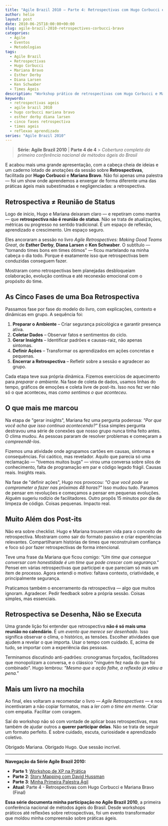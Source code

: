 ```yaml
---
title: "Agile Brazil 2010 – Parte 4: Retrospectivas com Hugo Corbucci e Mariana Bravo"
author: helio
layout: post
date: 2010-06-25T18:00:00+00:00
slug: agile-brazil-2010-retrospectives-corbucci-bravo
categories:
  - Agile
  - Eventos
  - Metodologias
tags:
  - Agile Brazil
  - Retrospectivas
  - Hugo Corbucci
  - Mariana Bravo
  - Esther Derby
  - Diana Larsen
  - Ken Schwaber
  - Times Ágeis
description: "Workshop prático de retrospectivas com Hugo Corbucci e Mariana Bravo no Agile Brazil 2010 - aprendendo as cinco fases para transformar times bons em times ótimos."
keywords:
  - retrospectivas ageis
  - agile brazil 2010
  - hugo corbucci mariana bravo
  - esther derby diana larsen
  - cinco fases retrospectiva
  - times ageis
  - reflexao aprendizado
series: "Agile Brazil 2010"
---
```


> **Série: Agile Brazil 2010** | **Parte 4 de 4** > _Cobertura completa da primeira conferência nacional de métodos ágeis do Brasil_

E acabou mais uma grande apresentação, com a cabeça cheia de ideias e um caderno lotado de anotações da sessão sobre **Retrospectivas**, facilitada por **Hugo Corbucci** e **Mariana Bravo**. Não foi apenas uma palestra — foi um show onde aprendemos a enxergar de forma diferente uma das práticas ágeis mais subestimadas e negligenciadas: a retrospectiva.

## Retrospectiva ≠ Reunião de Status

Logo de início, Hugo e Mariana deixaram claro — e repetiram como mantra — que **retrospectiva não é reunião de status**. Não se trata de atualizações, métricas ou progresso no sentido tradicional. É um espaço de reflexão, aprendizado e crescimento. Um espaço seguro.

Eles ancoraram a sessão no livro _Agile Retrospectives: Making Good Teams Great_, de **Esther Derby**, **Diana Larsen** e **Ken Schwaber**. O subtítulo — "tornando times bons em times ótimos" — ficou martelando na minha cabeça o dia todo. Porque é exatamente isso que retrospectivas bem conduzidas conseguem fazer.

Mostraram como retrospectivas bem planejadas desbloqueiam colaboração, evolução contínua e até reconexão emocional com o propósito do time.

## As Cinco Fases de uma Boa Retrospectiva

Passamos fase por fase do modelo do livro, com explicações, contexto e dinâmicas em grupo. A sequência foi:

1. **Preparar o Ambiente** – Criar segurança psicológica e garantir presença ativa.
2. **Coletar Dados** – Observar fatos e sentimentos do ciclo.
3. **Gerar Insights** – Identificar padrões e causas-raiz, não apenas sintomas.
4. **Definir Ações** – Transformar os aprendizados em ações concretas e pequenas.
5. **Encerrar a Retrospectiva** – Refletir sobre a sessão e agradecer ao grupo.

Cada etapa teve sua própria dinâmica. Fizemos exercícios de aquecimento para _preparar o ambiente_. Na fase de coleta de dados, usamos linhas do tempo, gráficos de emoções e coleta livre de post-its. Isso nos fez ver não só o que aconteceu, mas _como sentimos o que aconteceu_.

## O que mais me marcou

Na etapa de "gerar insights", Mariana fez uma pergunta poderosa: _"Por que você acha que isso continua acontecendo?"_ Essa simples pergunta destravou uma série de conexões que nosso grupo nunca tinha feito antes. O clima mudou. As pessoas pararam de resolver problemas e começaram a _compreendê-los_.

Fizemos uma atividade onde agrupamos cartões em causas, sintomas e consequências. Foi caótico, mas revelador. Aquilo que parecia só uma reclamação — "tivemos muitos bugs" — virou uma conversa sobre silos de conhecimento, falta de programação em par e código legado frágil. Causas reais. Insights reais.

Na fase de "definir ações", Hugo nos provocou: _"O que você pode se comprometer a fazer nas próximas 48 horas?"_ Isso mudou tudo. Paramos de pensar em revoluções e começamos a pensar em pequenas evoluções. Alguém sugeriu rodízio de facilitadores. Outro propôs 15 minutos por dia de limpeza de código. Coisas pequenas. Impacto real.

## Muito Além dos Post-its

Não era sobre checklist. Hugo e Mariana trouxeram vida para o conceito de retrospectiva. Mostraram como sair do formato passivo e criar experiências relevantes. Compartilharam histórias de times que reconstruíram confiança e foco só por fazer retrospectivas de forma intencional.

Teve uma frase da Mariana que ficou comigo: _"Um time que consegue conversar com honestidade é um time que pode crescer com segurança."_ Pensei em várias retrospectivas que participei e que pareciam só mais um item de processo. Agora entendi o motivo: faltava contexto, criatividade, e principalmente segurança.

Praticamos também o encerramento da retrospectiva — algo que muitos ignoram. Agradecer. Pedir feedback sobre a própria sessão. Coisas simples, mas essenciais.

## Retrospectiva se Desenha, Não se Executa

Uma grande lição foi entender que retrospectiva **não é só mais uma reunião no calendário**. É um _evento que merece ser desenhado_. Isso significa observar o clima, o histórico, as tensões. Escolher atividades que ajudem a revelar o que importa. Usar o tempo com cuidado. E, acima de tudo, se importar com a experiência das pessoas.

Terminamos discutindo anti-padrões: cronogramas forçados, facilitadores que monopolizam a conversa, e o clássico "ninguém fez nada do que foi combinado". Hugo lembrou: _"Mesmo que a ação falhe, a reflexão já valeu a pena."_

## Mais um livro na mochila

Ao final, eles voltaram a recomendar o livro — _Agile Retrospectives_ — e nos incentivaram a não copiar formatos, mas a _ler com o time em mente_. Criar com empatia. Facilitar com coragem.

Saí do workshop não só com vontade de aplicar boas retrospectivas, mas também de ajudar outros a **querer participar delas**. Não se trata de seguir um formato perfeito. É sobre cuidado, escuta, curiosidade e aprendizado coletivo.

Obrigado Mariana. Obrigado Hugo. Que sessão incrível.

---

**Navegação da Série Agile Brazil 2010:**

- **Parte 1**: [Workshop de XP na Prática](../2010-06-22-agile-brazil-2010-introducao-a-programacao-extrema-xp/)
- **Parte 2**: [Story Mapping com David Hussman](../2010-06-23-agile-brazil-2010-user-story-map-hussman/)
- **Parte 3**: [Minha Primeira Palestra Ágil](../2010-06-24-agile-brazil-2010-primeira-palestra/)
- **Atual**: Parte 4 - Retrospectivas com Hugo Corbucci e Mariana Bravo (Final)

**Essa série documenta minha participação no Agile Brazil 2010**, a primeira conferência nacional de métodos ágeis do Brasil. Desde workshops práticos até reflexões sobre retrospectivas, foi um evento transformador que moldou minha compreensão sobre práticas ágeis.
